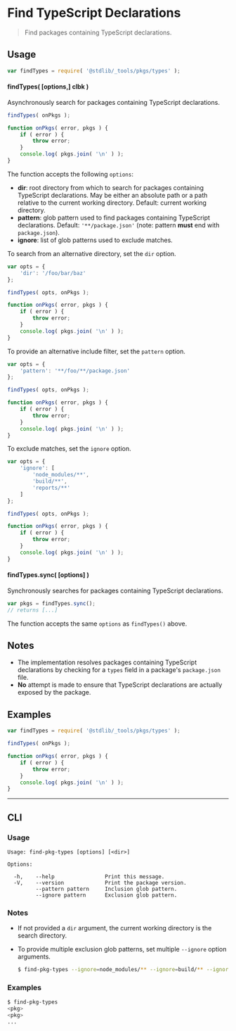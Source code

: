 <!--

@license Apache-2.0

Copyright (c) 2019 The Stdlib Authors.

Licensed under the Apache License, Version 2.0 (the "License");
you may not use this file except in compliance with the License.
You may obtain a copy of the License at

   http://www.apache.org/licenses/LICENSE-2.0

Unless required by applicable law or agreed to in writing, software
distributed under the License is distributed on an "AS IS" BASIS,
WITHOUT WARRANTIES OR CONDITIONS OF ANY KIND, either express or implied.
See the License for the specific language governing permissions and
limitations under the License.

-->

# Find TypeScript Declarations

> Find packages containing TypeScript declarations.

<section class="usage">

## Usage

```javascript
var findTypes = require( '@stdlib/_tools/pkgs/types' );
```

#### findTypes( \[options,] clbk )

Asynchronously search for packages containing TypeScript declarations.

<!-- run-disable -->

```javascript
findTypes( onPkgs );

function onPkgs( error, pkgs ) {
    if ( error ) {
        throw error;
    }
    console.log( pkgs.join( '\n' ) );
}
```

The function accepts the following `options`:

-   **dir**: root directory from which to search for packages containing TypeScript declarations. May be either an absolute path or a path relative to the current working directory. Default: current working directory.
-   **pattern**: glob pattern used to find packages containing TypeScript declarations. Default: `'**/package.json'` (note: pattern **must** end with `package.json`).
-   **ignore**: list of glob patterns used to exclude matches.

To search from an alternative directory, set the `dir` option.

```javascript
var opts = {
    'dir': '/foo/bar/baz'
};

findTypes( opts, onPkgs );

function onPkgs( error, pkgs ) {
    if ( error ) {
        throw error;
    }
    console.log( pkgs.join( '\n' ) );
}
```

To provide an alternative include filter, set the `pattern` option.

```javascript
var opts = {
    'pattern': '**/foo/**/package.json'
};

findTypes( opts, onPkgs );

function onPkgs( error, pkgs ) {
    if ( error ) {
        throw error;
    }
    console.log( pkgs.join( '\n' ) );
}
```

To exclude matches, set the `ignore` option.

<!-- run-disable -->

```javascript
var opts = {
    'ignore': [
        'node_modules/**',
        'build/**',
        'reports/**'
    ]
};

findTypes( opts, onPkgs );

function onPkgs( error, pkgs ) {
    if ( error ) {
        throw error;
    }
    console.log( pkgs.join( '\n' ) );
}
```

#### findTypes.sync( \[options] )

Synchronously searches for packages containing TypeScript declarations.

<!-- run-disable -->

```javascript
var pkgs = findTypes.sync();
// returns [...]
```

The function accepts the same `options` as `findTypes()` above.

</section>

<!-- /.usage -->

<section class="notes">

## Notes

-   The implementation resolves packages containing TypeScript declarations by checking for a `types` field in a package's `package.json` file. 
-   **No** attempt is made to ensure that TypeScript declarations are actually exposed by the package.

</section>

<!-- /.notes -->

<section class="examples">

## Examples

<!-- eslint no-undef: "error" -->

```javascript
var findTypes = require( '@stdlib/_tools/pkgs/types' );

findTypes( onPkgs );

function onPkgs( error, pkgs ) {
    if ( error ) {
        throw error;
    }
    console.log( pkgs.join( '\n' ) );
}
```

</section>

<!-- /.examples -->

* * *

<section class="cli">

## CLI

<section class="usage">

### Usage

```text
Usage: find-pkg-types [options] [<dir>]

Options:

  -h,    --help                Print this message.
  -V,    --version             Print the package version.
         --pattern pattern     Inclusion glob pattern.
         --ignore pattern      Exclusion glob pattern.
```

</section>

<!-- /.usage -->

<section class="notes">

### Notes

-   If not provided a `dir` argument, the current working directory is the search directory.

-   To provide multiple exclusion glob patterns, set multiple `--ignore` option arguments.

    ```bash
    $ find-pkg-types --ignore=node_modules/** --ignore=build/** --ignore=reports/**
    ```

</section>

<!-- /.notes -->

<section class="examples">

### Examples

```bash
$ find-pkg-types
<pkg>
<pkg>
...
```

</section>

<!-- /.examples -->

</section>

<!-- /.cli -->

<section class="links">

</section>

<!-- /.links -->
